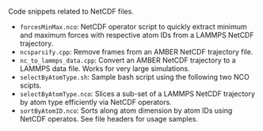 Code snippets related to NetCDF files.

- `forcesMinMax.nco`: NetCDF operator script to quickly extract 
  minimum and maximum forces with respective atom IDs from a
  LAMMPS NetCDF trajectory.
- `ncsparsify.cpp`: Remove frames from an AMBER NetCDF trajectory file.
- `nc_to_lammps_data.cpp`: Convert an AMBER NetCDF trajectory to a LAMMPS data
  file. Works for very large simulations.
- `selectByAtomType.sh`: Sample bash script using the following two NCO scipts.
- `selectByAtomType.nco`: Slices a sub-set of a LAMMPS NetCDF trajectory 
   by atom type efficiently via NetCDF operators.
- `sortByAtomID.nco`: Sorts along atom dimension by atom IDs
   using NetCDF operatos.
See file headers for usage samples.

